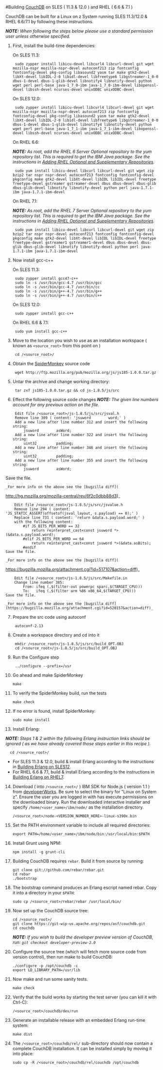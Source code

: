 #Building [CouchDB](https://couchdb.apache.org/) on SLES ( 11.3 & 12.0 ) and RHEL ( 6.6 & 7.1 )

CouchDB can be built for a Linux on z System running SLES 11.3/12.0 & RHEL 6.6/7.1 by following these instructions.

_**NOTE:** When following the steps below please use a standard permission user unless otherwise specified._

1. First, install the build-time dependencies:

    On SLES 11.3:

        sudo zypper install libicu-devel libcurl4 libcurl-devel git wget mozilla-nspr mozilla-nspr-devel autoconf213 zip fontconfig fontconfig-devel pkg-config libasound2 yasm tar make gtk2-devel libXt-devel libIDL-2-0 libidl-devel libfreetype6 libgstreamer-1_0-0 dbus-1-devel dbus-1-glib-devel libnotify4 libnotify-devel python wget perl perl-base java-1_7_0-ibm java-1_7_0-ibm-devel libopenssl-devel libssh-devel ncurses-devel unixODBC unixODBC-devel

    On SLES 12.0:

        sudo zypper install libicu-devel libcurl4 libcurl-devel git wget mozilla-nspr mozilla-nspr-devel autoconf213 zip fontconfig fontconfig-devel pkg-config libasound2 yasm tar make gtk2-devel libXt-devel libIDL-2-0 libidl-devel libfreetype6 libgstreamer-1_0-0 dbus-1-devel dbus-1-glib-devel libnotify4 libnotify-devel python wget perl perl-base java-1_7_1-ibm java-1_7_1-ibm-devel libopenssl-devel libssh-devel ncurses-devel unixODBC unixODBC-devel

    On RHEL 6.6:

    _**NOTE:** As root, add the RHEL 6 Server Optional repository to the yum repository list. This is required to get the IBM Java package. See the instructions in [Adding RHEL Optional and Supplementary Repositories](https://github.com/linux-on-ibm-z/docs/wiki/Adding-RHEL-Optional-and-Supplementary-Repositories)._

        sudo yum install libicu-devel libcurl libcurl-devel git wget zip bzip2 tar nspr nspr-devel autoconf213 fontconfig fontconfig-devel pkgconfig make gtk2-devel libXt-devel libIDL libIDL-devel freetype freetype-devel gstreamer gstreamer-devel dbus dbus-devel dbus-glib dbus-glib-devel libnotify libnotify-devel python perl java-1.7.1-ibm java-1.7.1-ibm-devel

    On RHEL 7.1:

    _**NOTE:** As root, add the RHEL 7 Server Optional repository to the yum repository list. This is required to get the IBM Java package. See the instructions in [Adding RHEL Optional and Supplementary Repositories](https://github.com/linux-on-ibm-z/docs/wiki/Adding-RHEL-Optional-and-Supplementary-Repositories)._

        sudo yum install libicu-devel libcurl libcurl-devel git wget zip bzip2 tar nspr nspr-devel autoconf213 fontconfig fontconfig-devel pkgconfig make gtk2-devel libXt-devel libIDL libIDL-devel freetype freetype-devel gstreamer1 gstreamer1-devel dbus dbus-devel dbus-glib dbus-glib-devel libnotify libnotify-devel python perl java-1.7.1-ibm java-1.7.1-ibm-devel

2. Now install gcc-c++

    On SLES 11.3:

        sudo zypper install gcc47-c++
        sudo ln -s /usr/bin/gcc-4.7 /usr/bin/gcc
        sudo ln -s /usr/bin/gcc-4.7 /usr/bin/cc
        sudo ln -s /usr/bin/g++-4.7 /usr/bin/g++
        sudo ln -s /usr/bin/g++-4.7 /usr/bin/c++

    On SLES 12.0:

        sudo zypper install gcc-c++

    On RHEL 6.6 & 7.1:

        sudo yum install gcc-c++

3. Move to the location you wish to use as an installation workspace ( known as `<source_root>` from this point on )

        cd /<source_root>/

4. Obtain the [SpiderMonkey](https://developer.mozilla.org/en-US/docs/Mozilla/Projects/SpiderMonkey/Releases/1.8.5) source code

        wget http://ftp.mozilla.org/pub/mozilla.org/js/js185-1.0.0.tar.gz

5. Untar the archive and change working directory:

        tar zxf js185-1.0.0.tar.gz && cd js-1.8.5/js/src

6. Effect the following source code changes
_**NOTE:** The given line numbers account for any previous action on the file._

        Edit file /<source_root>/js-1.8.5/js/src/jsval.h
        Remove line 309 ( content: 'jsuword        word;' )
        Add a new line after line number 312 and insert the following string:
            jsuword        asWord;
        Add a new line after line number 322 and insert the following string:
            uint32         padding;
        Add a new line after line number 346 and insert the following string:
            uint32         padding;
        Add a new line after line number 355 and insert the following string:
            jsuword        asWord;
Save the file.

    _For more info on the above see the [bugzilla diff](
http://hg.mozilla.org/mozilla-central/rev/6f2c0dbb88d3)_

        Edit file /<source_root>/js-1.8.5/js/src/jsvalue.h
        Remove line 294 ( content: 'JS_STATIC_ASSERT(offsetof(jsval_layout, s.payload) == 0);' )
        Replace line 731 ( content: 'return &data.s.payload.word;' )
        with the following content:
            #if JS_BITS_PER_WORD == 32
                return reinterpret_cast<const jsuword *>(&data.s.payload.word);
            #elif JS_BITS_PER_WORD == 64
                return reinterpret_cast<const jsuword *>(&data.asBits);
            #endif
    Save the file.

    _For more info on the above see the [bugzilla diff](
https://bugzilla.mozilla.org/attachment.cgi?id=517107&action=diff)_

        Edit file /<source_root>/js-1.8.5/js/src/Makefile.in
        Change line number 385:
            From: ifeq (,$(filter-out powerpc sparc,$(TARGET_CPU)))
            To:   ifeq (,$(filter arm %86 x86_64,$(TARGET_CPU)))
    Save the file.

    _For more info on the above see the [bugzilla diff](https://bugzilla.mozilla.org/attachment.cgi?id=520157&action=diff)_

7. Prepare the src code using autoconf

        autoconf-2.13

8. Create a workspace directory and cd into it

        mkdir /<source_root>/js-1.8.5/js/src/build_OPT.OBJ
        cd /<source_root>/js-1.8.5/js/src/build_OPT.OBJ

9. Run the Configure step

        ../configure --prefix=/usr

10. Go ahead and make SpiderMonkey

        make

11. To verify the SpiderMonkey build, run the tests

        make check

12. If no error is found, install SpiderMonkey:

        sudo make install

13. Install Erlang:
  
  _**NOTE:** Steps 1 & 2 within the following Erlang instruction links should be ignored ( as we have already covered those steps earlier in this recipe )._

      cd /<source_root>/
  - For SLES 11.3 & 12.0, build & install Erlang according to the instructions in [Building Erlang on SLES12](https://github.com/linux-on-ibm-z/docs/wiki/Building-Erlang-on-SLES12 "Building Erlang on SLES12").
  - For RHEL 6.6 & 7.1, build & install Erlang according to the instructions in [Building Erlang on RHEL7](https://github.com/linux-on-ibm-z/docs/wiki/Building-Erlang-on-RHEL7 "Building Erlang on RHEL7").

14. Download ( into `/<source_root>/` ) IBM SDK for Node.js ( version 1.1 ) from [developerWorks](http://www.ibm.com/developerworks/web/nodesdk/). Be sure to select the binary for "Linux on System z". Ensure the user you are logged in with has execute permissions on the downloaded binary. Run the downloaded interactive installer and specify `/home/<user_name>/ibm/node/` as the installation directory.

        /<source_root>/node-<VERSION_NUMBER_HERE>-linux-s390x.bin

15. Set the PATH environment variable to include all required directories:

        export PATH=/home/<user_name>/ibm/node/bin:/usr/local/bin:$PATH

16. Install Grunt using NPM:

        npm install -g grunt-cli

17. Building CouchDB requires `rebar`. Build it from source by running:

        git clone git://github.com/rebar/rebar.git
        cd rebar
        ./bootstrap

18. The bootstrap command produces an Erlang escript named rebar. Copy it into a directory in your `$PATH`:

        sudo cp /<source_root>/rebar/rebar /usr/local/bin/

19. Now set up the CouchDB source tree:

        cd /<source_root>/
        git clone https://git-wip-us.apache.org/repos/asf/couchdb.git
        cd couchdb
    _**NOTE:** If you wish to build the developer preview version of CouchDB, run: `git checkout developer-preview-2.0`_

20. Configure the source tree (which will fetch more source code from version control), then run make to build CouchDB:

        ./configure -p /opt/couchdb -c
        export LD_LIBRARY_PATH=/usr/lib

21. Now make and run some sanity tests.

        make check

22. Verify that the build works by starting the test server (you can kill it with Ctrl-C):

        /<source_root>/couchdb/dev/run

23. Generate an installable release with an embedded Erlang run-time system:

        make dist

24. The `/<source_root>/couchdb/rel/` sub-directory should now contain a complete CouchDB installation. It can be installed simply by moving it into place:

        sudo cp -R /<source_root>/couchdb/rel/couchdb /opt/couchdb
